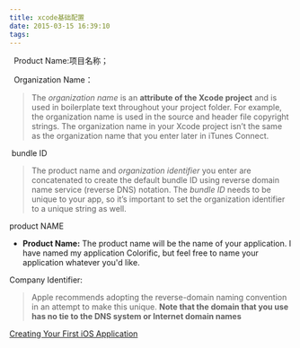 ```yaml
---
title: xcode基础配置
date: 2015-03-15 16:39:10
tags:
---
```


  Product Name:项目名称；

  Organization Name：

> The *organization name* is an **attribute of the Xcode project** and is used in boilerplate text throughout your project folder. For example, the organization name is used in the source and header file copyright strings. The organization name in your Xcode project isn’t the same as the organization name that you enter later in iTunes Connect.



 bundle ID 

>  The product name and *organization identifier* you enter are concatenated to create the default bundle ID using reverse domain name service (reverse DNS) notation. The *bundle ID* needs to be unique to your app, so it’s important to set the organization identifier to a unique string as well.



product NAME

- **Product Name:** The product name will be the name of your application. I have named my application Colorific, but feel free to name your application whatever you'd like.



Company Identifier:

>  Apple recommends adopting the reverse-domain naming convention in an attempt to make this unique.  **Note that the domain that you use has no tie to the DNS system or Internet domain names**

[Creating Your First iOS Application](http://code.tutsplus.com/tutorials/creating-your-first-ios-application--mobile-13892)

